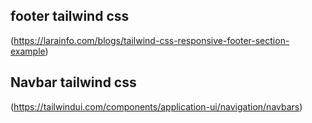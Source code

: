 ## footer tailwind css
(https://larainfo.com/blogs/tailwind-css-responsive-footer-section-example)

## Navbar tailwind css
(https://tailwindui.com/components/application-ui/navigation/navbars)
